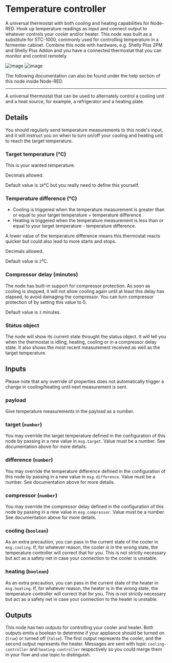 # Temperature controller
A universal thermostat with both cooling and heating capabilities for Node-RED. Hook up temperature readings as input and connect output to whatever controls your cooler and/or heater.
This node was built as a substitute for STC-1000, commonly used for controlling temperature in a fermenter cabinet. Combine this node with hardware, e.g. Shelly Plus 2PM and Shelly Plus Addon and you have a connected thermostat that you can monitor and control remotely.

![image](https://github.com/user-attachments/assets/393fe62c-05c6-4a53-9a21-6f0703625a80) ![image](https://github.com/user-attachments/assets/83f0c3d3-df86-44b6-a69a-7ce42db737cc)

The following documentation can also be found under the help section of this node inside Node-RED.

---

A universal thermostat that can be used to alternately control a cooling unit and a heat source, for example, a refrigerator and a heating plate.

## Details
You should regularly send temperature measurements to this node's input, and it will instruct you on when to turn on/off your cooling and heating unit to reach the target temperature.

### Target temperature (°C)
This is your wanted temperature.

Decimals allowed.

Default value is `18`°C but you really need to define this yourself.

### Temperature difference (°C)
* Cooling is triggered when the temperature measurement is greater than or equal to your target temperature + temperature difference.
* Heating is triggered when the temperature measurement is less than or equal to your target temperature - temperature difference.

A lower value of the temperature difference means this thermostat reacts quicker but could also lead to more starts and stops.

Decimals allowed.

Default value is `2`°C.

### Compressor delay (minutes)
The node has built-in support for compressor protection. As soon as cooling is stopped, it will not allow cooling again until at least this delay has elapsed, to avoid damaging the compressor.
You can turn compressor protection of by setting this value to 0.

Default value is `3` minutes.

### Status object
The node will show its current state throught the status object. It will tell you when the thermostat is idling, heating, cooling or in a compressor delay state.
It also shows the most recent measurement received as well as the target temperature.

## Inputs
Please note that any override of properties does not automatically trigger a change in cooling/heating until next measurement is sent.

### payload
Give temperature measurements in the payload as a number.

### target (`number`)
You may override the target temperature defined in the configuration of this node by passing in a new value in `msg.target`.
Value must be a number. See documentation above for more details.

### difference (`number`)
You may override the temperature difference defined in the configuration of this node by passing in a new value in `msg.difference`.
Value must be a number. See documentation above for more details.

### compressor (`number`)
You may override the compressor delay defined in the configuration of this node by passing in a new value in `msg.compressor`. 
Value must be a number. See documentation above for more details.

### cooling (`boolean`)
As an extra precaution, you can pass in the current state of the cooler in `msg.cooling`. If, for whatever reason, the cooler is in the wrong state, the temperature 
controller will correct that for you. This is not strictly necessary but act as a safety net in case your connection to the cooler is unstable.

### heating (`boolean`)
As an extra precaution, you can pass in the current state of the heater in `msg.heating`. If, for whatever reason, the heater is in the wrong state, the temperature 
controller will correct that for you. This is not strictly necessary but act as a safety net in case your connection to the heater is unstable.

## Outputs
This node has two outputs for controlling your cooler and heater. Both outputs emits a boolean to determine if your appliance should be turned on (`true`) or turned off (`false`).
The first output represents the cooler, and the second output represents the heater. Messages are sent with topic `cooling-controller` and `heating-controller` respectively so you could merge
them in your flow and use topic to distinguish.
